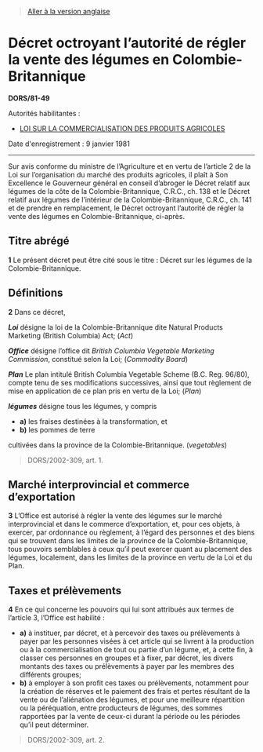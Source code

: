 > [Aller à la version anglaise](/en/Regulations/Statutory%20Orders%20and%20Regulations/81/49.md)

# Décret octroyant l’autorité de régler la vente des légumes en Colombie-Britannique

**DORS/81-49**

Autorités habilitantes : 
- [LOI SUR LA COMMERCIALISATION DES PRODUITS AGRICOLES](/fr/Lois/Lois%20révisées%20du%20Canada/A/A-6.md)

Date d'enregistrement : 9 janvier 1981

----------

Sur avis conforme du ministre de l’Agriculture et en vertu de l’article 2 de la Loi sur l’organisation du marché des produits agricoles, il plaît à Son Excellence le Gouverneur général en conseil d’abroger le Décret relatif aux légumes de la côte de la Colombie-Britannique, C.R.C., ch. 138 et le Décret relatif aux légumes de l’intérieur de la Colombie-Britannique, C.R.C., ch. 141 et de prendre en remplacement, le Décret octroyant l’autorité de régler la vente des légumes en Colombie-Britannique, ci-après.




## Titre abrégé


**1** Le présent décret peut être cité sous le titre : Décret sur les légumes de la Colombie-Britannique.




## Définitions


**2** Dans ce décret,

***Loi*** désigne la loi de la Colombie-Britannique dite Natural Products Marketing (British Columbia) Act; (*Act*)

***Office*** désigne l’office dit *British Columbia Vegetable Marketing Commission*, constitué selon la Loi; (*Commodity Board*)

***Plan*** Le plan intitulé British Columbia Vegetable Scheme (B.C. Reg. 96/80), compte tenu de ses modifications successives, ainsi que tout règlement de mise en application de ce plan pris en vertu de la Loi; (*Plan*)

***légumes*** désigne tous les légumes, y compris
- **a)** les fraises destinées à la transformation, et
- **b)** les pommes de terre

cultivées dans la province de la Colombie-Britannique. (*vegetables*)
> DORS/2002-309, art. 1.





## Marché interprovincial et commerce d’exportation


**3** L’Office est autorisé à régler la vente des légumes sur le marché interprovincial et dans le commerce d’exportation, et, pour ces objets, à exercer, par ordonnance ou règlement, à l’égard des personnes et des biens qui se trouvent dans les limites de la province de la Colombie-Britannique, tous pouvoirs semblables à ceux qu’il peut exercer quant au placement des légumes, localement, dans les limites de la province en vertu de la Loi et du Plan.




## Taxes et prélèvements


**4** En ce qui concerne les pouvoirs qui lui sont attribués aux termes de l’article 3, l’Office est habilité :
- **a)** à instituer, par décret, et à percevoir des taxes ou prélèvements à payer par les personnes visées à cet article qui se livrent à la production ou à la commercialisation de tout ou partie d’un légume, et, à cette fin, à classer ces personnes en groupes et à fixer, par décret, les divers montants des taxes ou prélèvements à payer par les membres des différents groupes;
- **b)** à employer à son profit ces taxes ou prélèvements, notamment pour la création de réserves et le paiement des frais et pertes résultant de la vente ou de l’aliénation des légumes, et pour une meilleure répartition ou la péréquation, entre producteurs de légumes, des sommes rapportées par la vente de ceux-ci durant la période ou les périodes qu’il peut déterminer.
> DORS/2002-309, art. 2.



